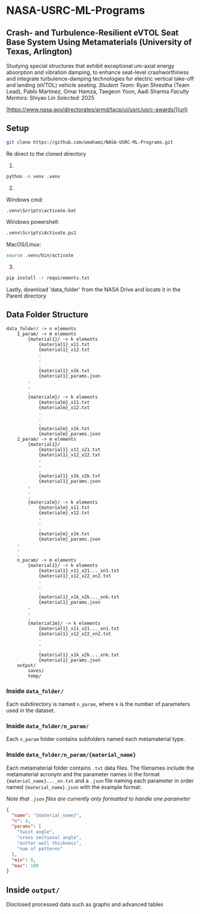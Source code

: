 # NASA-USRC-ML-Programs

## Crash- and Turbulence-Resilient eVTOL Seat Base System Using Metamaterials (University of Texas, Arlington)

Studying special structures that exhibit exceptional uni-axial energy absorption and vibration damping, to enhance seat-level crashworthiness and integrate turbulence-damping technologies for electric vertical take-off and landing (eVTOL) vehicle seating.
_Student Team:_ Ryan Shrestha (Team Lead), Pablo Martinez, Omar Hamza, Taegeon Yoon, Aadi Sharma
_Faculty Mentors:_ Shiyao Lin
_Selected:_ 2025

[https://www.nasa.gov/directorates/armd/tacp/ui/usrc/usrc-awards/](url)

## Setup

```bash
git clone https://github.com/omahamz/NASA-USRC-ML-Programs.git
```

Re direct to the cloned directory

1.

```bash
python -m venv .venv
```

2.

Windows cmd:

```bash
.venv\Scripts\activate.bat
```

Windows powershell:

```bash
.venv\Scripts\Activate.ps1
```

MacOS/Linux:

```bash
source .venv/bin/activate
```

3.

```bash
pip install -r requirements.txt
```

Lastly, download 'data_folder' from the NASA Drive and locate it in the Parent directory

## Data Folder Structure

```
data_folder/ -> n elements
    1_param/ -> m elements
        {material1}/ -> k elements
            {material1}_x11.txt
            {material1}_x12.txt
            .
            .
            .
            {material1}_x1k.txt
            {material1}_params.json
        .
        .
        .
        {materialm}/ -> k elements
            {materialm}_x11.txt
            {materialm}_x12.txt
            .
            .
            .
            {materialm}_x1k.txt
            {materialm}_params.json
    2_param/ -> m elements
        {material1}/
            {material1}_x11_x21.txt
            {material1}_x12_x22.txt
            .
            .
            .
            {material1}_x1k_x2k.txt
            {material1}_params.json
        .
        .
        .
        {materialm}/ -> k elements
            {materialm}_x11.txt
            {materialm}_x12.txt
            .
            .
            .
            {materialm}_x1k.txt
            {materialm}_params.json
    .
    .
    .
    n_param/ -> m elements
        {material1}/ -> k elements
            {material1}_x11_x21..._xn1.txt
            {material1}_x12_x22_xn2.txt
            .
            .
            .
            {material1}_x1k_x2k..._xnk.txt
            {material1}_params.json
        .
        .
        .
        {material1m}/ -> k elements
            {material1}_x11_x21..._xn1.txt
            {material1}_x12_x22_xn2.txt
            .
            .
            .
            {material1}_x1k_x2k..._xnk.txt
            {material1}_params.json
    output/
        saves/
        temp/
```

### Inside `data_folder/`

Each subdirectory is named `n_param`, where `k` is the number of parameters used in the dataset.

### Inside `data_folder/n_param/`

Each `n_param` folder contains subfolders named each metamaterial type.

### Inside `data_folder/n_param/{material_name}`

Each metamaterial folder contains `.txt` data files. The filenames include the metamaterial acronym and the parameter names in the format `{material_name}..._xn.txt` and a `.json` file naming each parameter in order named `{material_name}.json` with the example format:

_Note that `.json` files are currently only formatted to handle one parameter_

```json
{
  "name": "{material_name}",
  "n": 4,
  "params": [
    "twist angle",
    "cross sectional angle",
    "outter wall thickness",
    "num of patterns"
  ],
  "min": 0,
  "max": 180
}
```

## Inside `output/`

Disclosed processed data such as graphs and advanced tables
